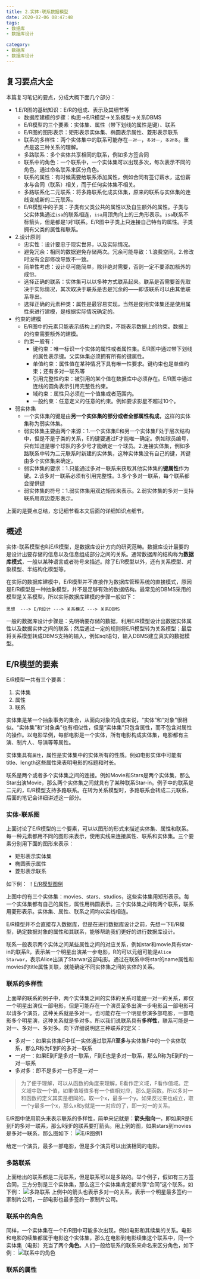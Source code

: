 ```yaml
---
title: 2.实体-联系数据模型
date: 2020-02-06 08:47:48
tags:
- 数据库
- 数据库设计

category:
- 数据库
- 数据库设计
---
```

## 复习要点大全
本篇复习笔记的要点，分成大概下面几个部分：
* 1.E/R图的基础知识：E/R的组成、表示及其细节等
  * 数据库建模的步骤：构思->E/R模型->关系模型->关系DBMS
  * E/R模型的三个要素：实体集、属性（带下划线的属性是键）、联系
  * E/R图的图形表示：矩形表示实体集、椭圆表示属性、菱形表示联系
  * 联系的多样性：两个实体集中的联系可能存在`一对一`，`多对一`，`多对多`。重点是这三种关系的理解。
  * 多路联系：多个实体共享相同的联系，例如多方签合同
  * 联系中的角色：一个联系中，一个实体集可以出现多次，每次表示不同的角色。通过命名联系来区分角色。
  * 联系的属性：有时候需要给联系添加属性，例如合同有签订薪水，这份薪水与合同（联系）相关，而于任何实体集不相关。
  * 多路联系化二元联系：将多路联系化成实体集，原来的联系与实体集的连线变成新的二元联系。
  * E/R模型中的子类：子类有父类公共的属性以及自生额外的属性。子类与父实体集通过`isa`的联系相连，`isa`用顶角向上的三角形表示。`isa`联系不标箭头，但是都是1对1联系。E/R图中子类上只连接自己特有的属性。子类拥有父类的属性和联系。
* 2.设计原则
  * 忠实性：设计要忠于现实世界，以及实际情况。
  * 避免冗余：相同的数据避免存储两次。冗余可能导致：1.浪费空间。2.修改时没有全部修改导致不一致。
  * 简单性考虑：设计尽可能简单，除非绝对需要，否则一定不要添加额外的成份。
  * 选择正确的联系：实体集可以以多种方式联系起来。联系是否需要首先取决于实际情况，其次取决于联系是否是冗余的——即该联系可以由其他联系导出。
  * 选择正确的元素种类：属性是最容易实现，当然是使用实体集还是使用属性来进行建模，是根据实际情况确定的。
* 约束的建模
  * E/R图中的元素只能表示结构上的约束，不能表示数据上的约束。数据上的约束需要额外的建模。
  * 约束一般有：
    * 键约束：唯一标识一个实体的属性或者属性集。E/R图中通过带下划线的属性表示键。父实体集必须拥有所有的键属性。
    * 单值约束：属性值在某种情况下具有唯一性要求。键约束也是单值约束；还有多对一联系等
    * 引用完整性约束：被引用的某个值在数据库中必须存在。E/R图中通过连线的圆角表示引用完整性约束。
    * 域约束：属性只必须在一个值集或者范围内。
    * 一般约束：任意定义的任意的约束。例如要求影星不超过10个。
* 弱实体集
  * 一个实体集的键是由**另一个实体集的部分或者全部属性构成**，这样的实体集称为弱实体集。
  * 弱实体集主要由两个来源：1.一个实体集E和另一个实体集F处于层次结构中，但是不是子类的关系，E的键要通过F才能唯一确定。例如球员编号，只有知道是哪个球队的多少号才能确定一个球员。2.连接实体集，例如多路联系中转为二元联系时新建的实体集，这种实体集没有自己的键，其键由多个实体集来确定。
  * 弱实体集的要求：1.只能通过多对一联系来获取其他实体集的**键属性**作为键。2.该多对一联系必须有引用完整性。3.多个多对一联系，每个联系都会提供键
  * 弱实体集的符号：1.弱实体集用双边矩形来表示。2.弱实体集的多对一支持联系用双边菱形表示。

上面的是要点总结，忘记细节看本文后面的详细知识点细节。

## 概述
实体-联系模型也叫E/R模型，是数据库设计方向的研究范畴。数据库设计最要的是设计出要存储的信息以及信息组成部分之间的关系。通常数据库的结构称为**数据库模式**，一般以某种语言或者符号来描述。除了E/R模型以外，还有关系模型、对象模型、半结构化模型等。

在实际的数据库建模中，E/R模型并不直接作为数据库管理系统的直接模式，原因是E/R模型是一种抽象模型，并不是足够有效的数据结构。最常见的DBMS采用的模型是关系模型。所以实际数据库建模的步骤一般如下：
```
思想  ---> E/R设计 ---> 关系模式 ---> 关系DBMS
```
一般的数据库设计步骤是：先明确要存储的数据，利用E/R模型设计出数据实体属性以及数据实体之间的联系；然后通过一定的规则将E/R模型转为关系模型；最后将关系模型转成DBMS支持的输入，例如sql语句，输入DBMS建立真实的数据模型。

## E/R模型的要素
E/R模型一共有三个要素：
1. 实体集
2. 属性
3. 联系

实体集是某一个抽象事务的集合，从面向对象的角度来说，“实体”和“对象”很相似。“实体集”和“对象类”也有相似性，但是“实体集”只包含属性，而不包含对属性的操作。以电影举例，每部电影是一个实体，所有电影构成实体集，电影都有主演、制片人、导演等等属性。

实体集具有`属性`，属性是实体集中的实体所有的性质。例如电影实体中可能有title、length这些属性来表明电影的标题和时长。

联系是两个或者多个实体集之间的连接。例如Movie和Stars是两个实体集，那么Star出演Movie，那么两个实体集之间就具有了某种联系Star-in。例子中的联系是二元的，E/R模型支持多路联系。在转为关系模型时，多路联系会转成二元联系，后面的笔记会详细讲述这一部分。

### 实体-联系图
上面讨论了E/R模型的三个要素，可以以图形的形式来描述实体集、属性和联系。每一种元素都用不同的图形来表示，使用实线来连接属性、联系和实体集。三个要素分别用下面的图形来表示：
* 矩形表示实体集
* 椭圆表示属性
* 菱形表示联系

如下例：
！[E/R模型图例](/img/E-R模型示例.png)

上图中的有三个实体集：movies、stars、studios，这些实体集用矩形表示。每一个实体集都有自己的属性，属性用椭圆表示。三个实体集之间有两个联系，联系用菱形表示。实体集、属性、联系之间均以实线相连。

E/R模型并不会直接存入数据库，但是在进行数据库设计之前，先想一下E/R模型，确定数据对象的属性和其联系，能够帮助我们更好的进行数据库设计。

联系一般表示两个实体之间某些属性之间的对应关系，例如star和movie具有star-in的联系R，表示某一个明星出演某一步电影，R的可以元组可能是`Alice Starwar`，表示Alice出演了Starwar这部电影。通过在联系中将star的name属性和movies的title属性关联，就能确定不同实体集之间的实体的关系。

### 联系的多样性
上面举的联系的例子中，两个实体集之间的实体的关系可能是一对一的关系，即仅一个明星出演仅一部电影，但是可能存在一个演员至多出演一步电影且一部电影可以请多个演员，这种关系就是多对一。也可能存在一个明星参演多部电影，一部电影多个明星演，这种关系就是多对多。所以我们说联系具有**多样性**，联系可能是一对一、多对一、多对多。向下详细说明这三种联系的定义：
* 多对一：如果实体集E中任一实体通过联系R**至多**与实体集F中的一个实体联系，那么R称为E到F的多对一联系
* 一对一：如果E到F是多对一联系，F到E也是多对一联系，那么R称为E到F的一对一联系
* 多对多：即不是多对一也不是一对一

> 为了便于理解，可以从函数的角度来理解，E看作定义域，F看作值域。定义域中取一个值，如果值域值多有一个值相对应，那么是函数。所以多对一和函数的定义其实是相同的。取一个x，最多一个y。如果反过来也成立，取一个y最多一个x，那么x和y就是一一对应的了，即一对一的关系。

E/R图中使用箭头来表示联系的多样性，简单来记就是：**箭头指向一**，即如果R是E到F的多对一联系，那么R到F的联系要打箭头。用上例的图，如果stars到movies是多对一联系，那么图如下：
![E/R图例1](/img/E-R模型示例1.png)

给定一个演员，最多一部电影，但是多个演员可以出演相同的电影。

### 多路联系
上面给出的联系都是二元联系，但是联系可以是多路的。举个例子，假如有三方签合同，三方分别是三个实体集，那么这三个实体集肯定都共享“合同”这个联系，如下例：
![多路联系](/img/多路联系.png)
上例中的箭头也表示多对一的关系，表示一个明星最多签约一家制片公司，一部电影也最多签约一家制片公司。

### 联系中的角色
同样，一个实体集在一个E/R图中可能多次出现，例如电影和其续集的关系。电影和电影的续集都属于电影这个实体集，那么在电影到电影续集这个联系中，同一个实体集（电影）充当了两个**角色**。人们一般给联系的联系来命名来区分角色，如下例：
![联系中的角色](/img/联系中的角色.png)

### 联系的属性
